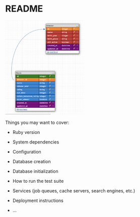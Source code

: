 # README

<img src="database_schema.png" alt="Database schema" style="height:300px; width:250px;"/>


Things you may want to cover:

* Ruby version

* System dependencies

* Configuration

* Database creation

* Database initialization

* How to run the test suite

* Services (job queues, cache servers, search engines, etc.)

* Deployment instructions

* ...



